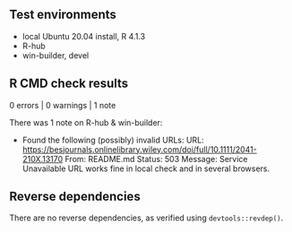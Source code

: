 ## Test environments
* local Ubuntu 20.04 install, R 4.1.3
* R-hub
* win-builder, devel

## R CMD check results

0 errors | 0 warnings | 1 note

There was 1 note on R-hub & win-builder:
 * Found the following (possibly) invalid URLs:
    URL: https://besjournals.onlinelibrary.wiley.com/doi/full/10.1111/2041-210X.13170
      From: README.md
      Status: 503
      Message: Service Unavailable
URL works fine in local check and in several browsers.

## Reverse dependencies

There are no reverse dependencies, as verified using ``devtools::revdep()``.

